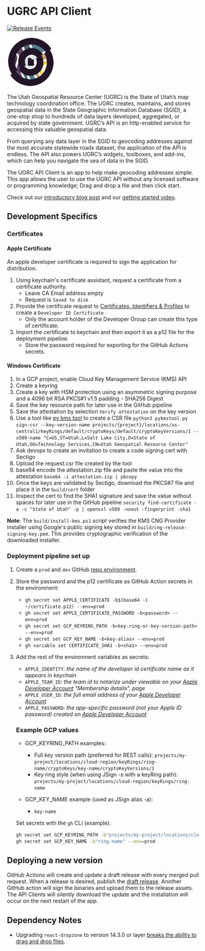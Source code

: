 # UGRC API Client

[![Release Events](https://github.com/agrc/api-client/actions/workflows/release.yml/badge.svg)](https://github.com/agrc/api-client/actions/workflows/release.yml)

<img src="https://github.com/agrc/api-client/blob/main/src/assets/logo.svg" width="125px" />

The Utah Geospatial Resource Center (UGRC) is the State of Utah’s map technology coordination office. The UGRC creates, maintains, and stores geospatial data in the State Geographic Information Database (SGID), a one-stop shop to hundreds of data layers developed, aggregated, or acquired by state government. UGRC’s API is an http-enabled service for accessing this valuable geospatial data.

From querying any data layer in the SGID to geocoding addresses against the most accurate statewide roads dataset, the application of the API is endless. The API also powers UGRC’s widgets, toolboxes, and add-ins, which can help you navigate the sea of data in the SGID.

The UGRC API Client is an app to help make geocoding addresses simple. This app allows the user to use the UGRC API without any licensed software or programming knowledge; Drag and drop a file and then click start.

Check out our [introductory blog post](https://gis.utah.gov/blog/2021-11-29-introducing-the-official-ugrc-api-client/) and our [getting started video](https://www.youtube.com/watch?v=BSmQ_9E0cVE).

## Development Specifics

### Certificates

#### Apple Certificate

An apple developer certificate is required to sign the application for distribution.

1. Using keychain's certificate assistant, request a certificate from a certificate authority.
   - Leave CA Email address empty
   - Request is `Saved to disk`
1. Provide the certificate request to [Certificates, Identifiers & Profiles](https://developer.apple.com/account/resources/certificates/add) to create a `Developer ID Certificate`
   - Only the account holder of the Developer Group can create this type of certificate.
1. Import the certificate to keychain and then export it as a p12 file for the deployment pipeline.
   - Store the password required for exporting for the GitHub Actions secrets.

#### Windows Certificate

1. In a GCP project, enable Cloud Key Management Service (KMS) API
1. Create a keyring
1. Create a key with HSM protection using an asymmetric signing purpose and a 4096 bit RSA PKCS#1 v1.5 padding - SHA256 Digest
1. Save the key resource path for later use in the GitHub pipeline
1. Save the attestation by selection `Verify attestation` on the key version
1. Use a tool like [py kms tool](https://github.com/icedevml/pykmstool/) to create a CSR file
   `python3 pykmstool.py sign-csr --key-version-name projects/{project}/locations/us-central1/keyRings/default/cryptoKeys/default/cryptoKeyVersions/1 --x509-name "C=US,ST=Utah,L=Salt Lake City,O=State of Utah,OU=Technology Services,CN=Utah Geospatial Resource Center"`
1. Ask devops to create an invitation to create a code signing cert with Sectigo
1. Upload the request.csr file created by the tool
1. base64 encode the attestation.zip file and paste the value into the attestation
   `base64 -i attestation.zip | pbcopy`
1. Once the keys are validated by Sectigo, download the PKCS#7 file and place it in the `build/cert` folder
1. Inspect the cert to find the SHA1 signature and save the value without spaces for later use in the GitHub pipeline
   `security find-certificate -a -c "State of Utah" -p | openssl x509 -noout -fingerprint -sha1`

**Note**: The `build/install-kms.ps1` script verifies the KMS CNG Provider installer using Google's public signing key stored in `build/cng-release-signing-key.pem`. This provides cryptographic verification of the downloaded installer.

### Deployment pipeline set up

1. Create a `prod` and `dev` GitHub [repo environment](https://github.com/agrc/api-client/settings/environments).
1. Store the password and the p12 certificate as GitHub Action secrets in the environment:

   - `gh secret set APPLE_CERTIFICATE -b$(base64 -i ~/certificate.p12) --env=prod`
   - `gh secret set APPLE_CERTIFICATE_PASSWORD -b<password> --env=prod`
   - `gh secret set GCP_KEYRING_PATH -b<key-ring-or-key-version-path> --env=prod`
   - `gh secret set GCP_KEY_NAME -b<key-alias> --env=prod`
   - `gh variable set CERTIFICATE_SHA1 -b<sha1> --env=prod`

1. Add the rest of the environment variables as secrets:

   - `APPLE_IDENTITY`: _the name of the developer id certificate name as it appears in keychain_
   - `APPLE_TEAM_ID`: _the team id to notarize under viewable on your [Apple Developer Account](https://developer.apple.com/account) "Membership details", page_
   - `APPLE_USER_ID`: _the full email address of your [Apple Developer Account](https://developer.apple.com/account)_
   - `APPLE_PASSWORD`: _the app-specific password (not your Apple ID password) created on [Apple Developer Account](https://appleid.apple.com/account/manage)_

   ### Example GCP values

   - GCP_KEYRING_PATH examples:

     - Full key version path (preferred for REST calls):
       `projects/my-project/locations/cloud-region/keyRings/ring-name/cryptoKeys/key-name/cryptoKeyVersions/1`
     - Key ring style (when using JSign -s with a keyRing path):
       `projects/my-project/locations/cloud-region/keyRings/ring-name`

   - GCP_KEY_NAME example (used as JSign alias -a):
     - `key-name`

   Set secrets with the `gh` CLI (example):

   ```bash
   gh secret set GCP_KEYRING_PATH -b"projects/my-project/locations/cloud-region/keyRings/ring-name/cryptoKeys/key-name/cryptoKeyVersions/1" --env=prod
   gh secret set GCP_KEY_NAME -b"ring-name" --env=prod
   ```

## Deploying a new version

GitHub Actions will create and update a draft release with every merged pull request. When a release is desired, publish the [draft release](https://github.com/agrc/api-client/releases). Another GitHub action will sign the binaries and upload them to the release assets. The API Clients will silently download the update and the installation will occur on the next restart of the app.

## Dependency Notes

- Upgrading `react-dropzone` to version 14.3.0 or layer [breaks the ability to drag and drop files](https://github.com/react-dropzone/react-dropzone/issues/1411).
